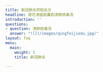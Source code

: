 ```yaml
---
title: 新冠肺炎药和处方
headline: 莲花清瘟胶囊和清肺排毒汤
introduction: ''
questions:
- question: 清肺排毒汤
  answer: "![](/images/qingfeijiedu.jpg)"
layout: faq
menu:
  main:
    weight: 3
    title: 新冠肺炎

---
```

